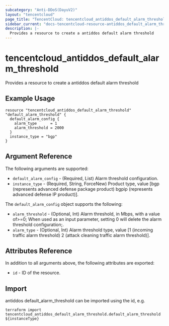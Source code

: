```yaml
---
subcategory: "Anti-DDoS(DayuV2)"
layout: "tencentcloud"
page_title: "TencentCloud: tencentcloud_antiddos_default_alarm_threshold"
sidebar_current: "docs-tencentcloud-resource-antiddos_default_alarm_threshold"
description: |-
  Provides a resource to create a antiddos default alarm threshold
---
```


# tencentcloud_antiddos_default_alarm_threshold

Provides a resource to create a antiddos default alarm threshold

## Example Usage

```hcl
resource "tencentcloud_antiddos_default_alarm_threshold" "default_alarm_threshold" {
  default_alarm_config {
    alarm_type      = 1
    alarm_threshold = 2000
  }
  instance_type = "bgp"
}
```

## Argument Reference

The following arguments are supported:

* `default_alarm_config` - (Required, List) Alarm threshold configuration.
* `instance_type` - (Required, String, ForceNew) Product type, value [bgp (represents advanced defense package product) bgpip (represents advanced defense IP product)].

The `default_alarm_config` object supports the following:

* `alarm_threshold` - (Optional, Int) Alarm threshold, in Mbps, with a value of&gt;=0; When used as an input parameter, setting 0 will delete the alarm threshold configuration;.
* `alarm_type` - (Optional, Int) Alarm threshold type, value [1 (incoming traffic alarm threshold) 2 (attack cleaning traffic alarm threshold)].

## Attributes Reference

In addition to all arguments above, the following attributes are exported:

* `id` - ID of the resource.




## Import

antiddos default_alarm_threshold can be imported using the id, e.g.

```
terraform import tencentcloud_antiddos_default_alarm_threshold.default_alarm_threshold ${instanceType}
```

